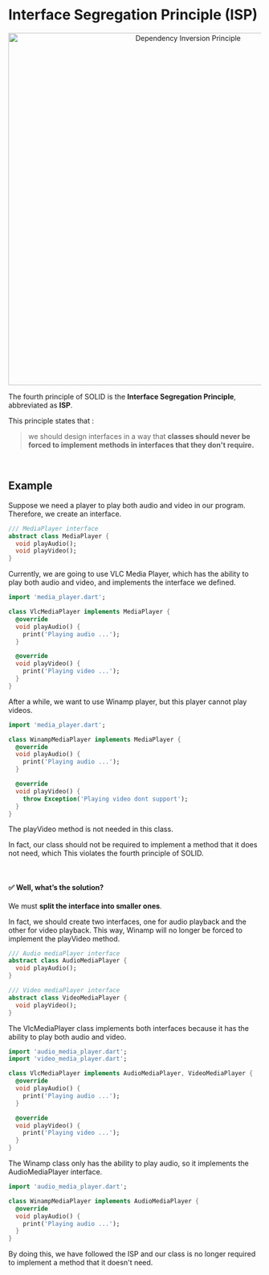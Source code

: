 # Interface Segregation Principle (ISP)

<p align="center">
  <img src="https://user-images.githubusercontent.com/69586214/229209414-8dfd3eb1-c1e3-4e12-81e9-1b2375cf5276.png" alt="Dependency Inversion Principle" width="700">
  <br>
</p>

The fourth principle of SOLID is the **Interface Segregation Principle**, abbreviated as **ISP**.

This principle states that :

> we should design interfaces in a way that **classes should never be forced to implement methods in interfaces that they don't require.**


<br>


## Example

Suppose we need a player to play both audio and video in our program. Therefore, we create an interface.


```dart
/// MediaPlayer interface
abstract class MediaPlayer {
  void playAudio();
  void playVideo();
}
```

Currently, we are going to use VLC Media Player, which has the ability to play both audio and video, and implements the interface we defined.

```dart
import 'media_player.dart';

class VlcMediaPlayer implements MediaPlayer {
  @override
  void playAudio() {
    print('Playing audio ...');
  }

  @override
  void playVideo() {
    print('Playing video ...');
  }
}
```

After a while, we want to use Winamp player, but this player cannot play videos.

```dart
import 'media_player.dart';

class WinampMediaPlayer implements MediaPlayer {
  @override
  void playAudio() {
    print('Playing audio ...');
  }

  @override
  void playVideo() {
    throw Exception('Playing video dont support');
  }
}
```

The playVideo method is not needed in this class.

In fact, our class should not be required to implement a method that it does not need,  which This violates the fourth principle of SOLID.


<br>

#### ✅ Well, what’s the solution?

We must **split the interface into smaller ones**.

In fact, we should create two interfaces, one for audio playback and the other for video playback. This way, Winamp will no longer be forced to implement the playVideo method.

```dart
/// Audio mediaPlayer interface
abstract class AudioMediaPlayer {
  void playAudio();
}
```

```dart
/// Video mediaPlayer interface
abstract class VideoMediaPlayer {
  void playVideo();
}
```

The VlcMediaPlayer class implements both interfaces because it has the ability to play both audio and video.

```dart
import 'audio_media_player.dart';
import 'video_media_player.dart';

class VlcMediaPlayer implements AudioMediaPlayer, VideoMediaPlayer {
  @override
  void playAudio() {
    print('Playing audio ...');
  }

  @override
  void playVideo() {
    print('Playing video ...');
  }
}
```

The Winamp class only has the ability to play audio, so it implements the AudioMediaPlayer interface.

```dart
import 'audio_media_player.dart';

class WinampMediaPlayer implements AudioMediaPlayer {
  @override
  void playAudio() {
    print('Playing audio ...');
  }
}
```

By doing this, we have followed the ISP and our class is no longer required to implement a method that it doesn't need.



